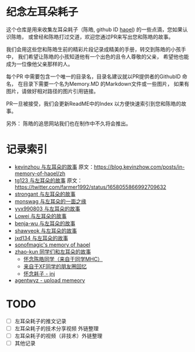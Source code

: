 # 纪念左耳朵耗子

这个仓库是用来收集左耳朵耗子（陈皓, github ID [haoel](https://github.com/haoel)) 的一些点滴，您如果认识陈皓， 或曾经和陈皓打过交道，欢迎您通过PR来写出您和陈皓的故事。

我们会用这些您和陈皓生前的精彩片段记录成精美的手册，转交到陈皓的小孩手中， 我们希望让陈皓的小孩知道他有一个出色的且令人尊敬的父亲， 希望他也能成为一位像他父亲那样的人。

每个PR 中需要包含一个唯一的目录名，目录名建议就以PR提供者的GithubID 命名， 在目录下需要一个名为Memory.MD 的Markdown文件或一些图片， 如果有图片，请做好相对路径的图片引用链接。

PR一旦被接受，我们会更新ReadME中的Index 以方便快速索引到您和陈皓的故事。

另外： 陈皓的追思网站我们也在制作中不久将会推出。


# 记录索引

- [kevinzhou 与左耳朵的故事](./kevinzhow/Memory.MD) 原文：https://blog.kevinzhow.com/posts/in-memory-of-haoel/zh
- [tg123 与左耳朵的故事](./tg123/Memory.MD) 原文： https://twitter.com/farmer1992/status/1658055866992709632
- [strongant 与左耳朵的故事](./strongant/Memory.MD)
- [monswag 与左耳朵的一面之缘](./monswag/Memory.MD)
- [yyx990803 与左耳朵的故事](./yyx990803/Memory.md)
- [Lowei 与左耳朵的故事](./Lowei/Memory.MD)
- [benja-wu 与左耳朵的故事](./benja-wu/Memory.MD)
- [shawyeok 与左耳朵的故事](./shawyeok/Memory.md)
- [jxd134 与左耳朵的故事](./jxd134/Memory.MD)
- [sonofmagic's memory of haoel](./sonofmagic/Memory.md)
- [zhao-kun 同学们和左耳朵的故事](./zhao-kun/Memory.MD)
  - [怀念陈皓同学（来自于同学MHC）](./zhao-kun/Memory.MD#怀念陈皓同学-来自同学mhc)
  - [来自于XF同学的朋友圈回忆](./zhao-kun/Memory.MD#来自与同学xf的朋友圈回忆)
  - [怀念耗子 - jnj](./zhao-kun/Memory.MD#怀念耗子jnj)
- [agentwyz - upload memeory](./agentwyz/memeory.md)
 

# TODO

- [ ] 左耳朵耗子的推文记录 
- [ ] 左耳朵耗子的技术分享视频 外链整理
- [ ] 左耳朵耗子的视频（非技术）外链整理
- [ ] 其他记录
